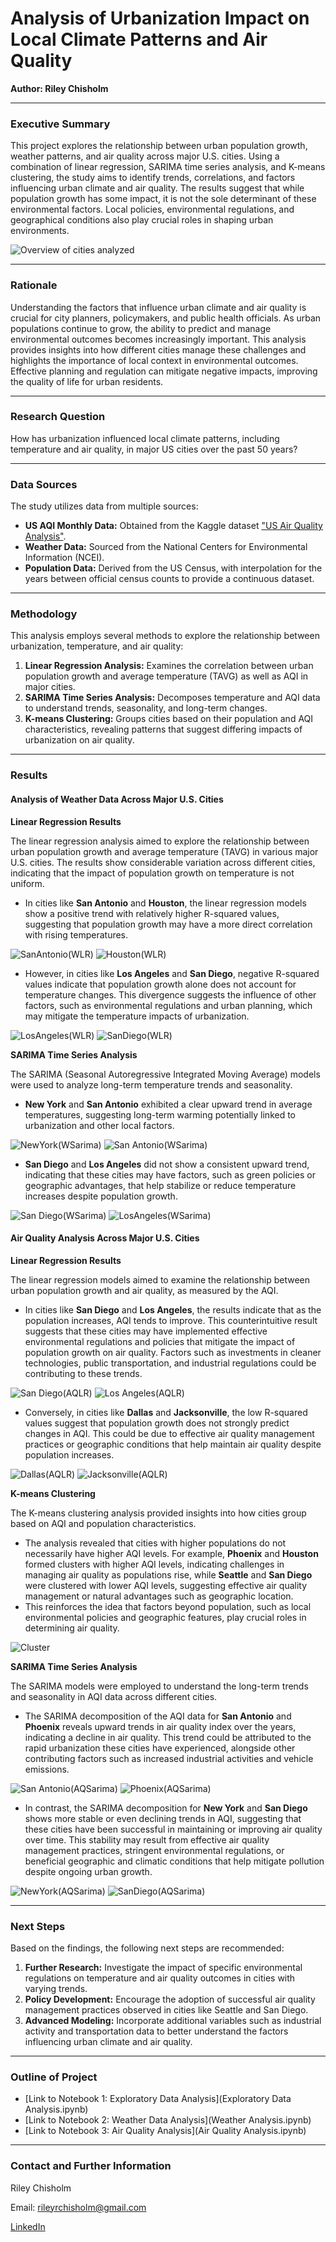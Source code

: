 # **Analysis of Urbanization Impact on Local Climate Patterns and Air Quality**

**Author: Riley Chisholm**

---

### Executive Summary

This project explores the relationship between urban population growth, weather patterns, and air quality across major U.S. cities. Using a combination of linear regression, SARIMA time series analysis, and K-means clustering, the study aims to identify trends, correlations, and factors influencing urban climate and air quality. The results suggest that while population growth has some impact, it is not the sole determinant of these environmental factors. Local policies, environmental regulations, and geographical conditions also play crucial roles in shaping urban environments.

![Overview of cities analyzed](path_to_image1)

---

### Rationale

Understanding the factors that influence urban climate and air quality is crucial for city planners, policymakers, and public health officials. As urban populations continue to grow, the ability to predict and manage environmental outcomes becomes increasingly important. This analysis provides insights into how different cities manage these challenges and highlights the importance of local context in environmental outcomes. Effective planning and regulation can mitigate negative impacts, improving the quality of life for urban residents.

---

### Research Question

How has urbanization influenced local climate patterns, including temperature and air quality, in major US cities over the past 50 years?

---

### Data Sources

The study utilizes data from multiple sources:

- **US AQI Monthly Data:** Obtained from the Kaggle dataset ["US Air Quality Analysis"](https://www.kaggle.com/code/calebreigada/us-air-quality-analysis).
- **Weather Data:** Sourced from the National Centers for Environmental Information (NCEI).
- **Population Data:** Derived from the US Census, with interpolation for the years between official census counts to provide a continuous dataset.

---

### Methodology

This analysis employs several methods to explore the relationship between urbanization, temperature, and air quality:

1. **Linear Regression Analysis:** Examines the correlation between urban population growth and average temperature (TAVG) as well as AQI in major cities.
2. **SARIMA Time Series Analysis:** Decomposes temperature and AQI data to understand trends, seasonality, and long-term changes.
3. **K-means Clustering:** Groups cities based on their population and AQI characteristics, revealing patterns that suggest differing impacts of urbanization on air quality.

---

### Results

#### **Analysis of Weather Data Across Major U.S. Cities**

**Linear Regression Results**

The linear regression analysis aimed to explore the relationship between urban population growth and average temperature (TAVG) in various major U.S. cities. The results show considerable variation across different cities, indicating that the impact of population growth on temperature is not uniform.

- In cities like **San Antonio** and **Houston**, the linear regression models show a positive trend with relatively higher R-squared values, suggesting that population growth may have a more direct correlation with rising temperatures.

![SanAntonio(WLR)](https://github.com/user-attachments/assets/a340a993-4b35-4dcb-8baf-43180b9bc84a)
![Houston(WLR)](https://github.com/user-attachments/assets/84e0cc62-0073-4d55-bd90-604848240e74)


- However, in cities like **Los Angeles** and **San Diego**, negative R-squared values indicate that population growth alone does not account for temperature changes. This divergence suggests the influence of other factors, such as environmental regulations and urban planning, which may mitigate the temperature impacts of urbanization.

![LosAngeles(WLR)](https://github.com/user-attachments/assets/3ee6b3ce-580e-4f94-94ff-0f55186ce98b)
![SanDiego(WLR)](https://github.com/user-attachments/assets/45f09b83-5439-4662-8282-346fc8894b23)

**SARIMA Time Series Analysis**

The SARIMA (Seasonal Autoregressive Integrated Moving Average) models were used to analyze long-term temperature trends and seasonality.

- **New York** and **San Antonio** exhibited a clear upward trend in average temperatures, suggesting long-term warming potentially linked to urbanization and other local factors.

![NewYork(WSarima)](https://github.com/user-attachments/assets/4e76fcef-43ae-4d8f-97ea-8f4517c449ff)
![San Antonio(WSarima)](https://github.com/user-attachments/assets/d2990407-5278-4a79-9ea3-b09f79a4da0f)

- **San Diego** and **Los Angeles** did not show a consistent upward trend, indicating that these cities may have factors, such as green policies or geographic advantages, that help stabilize or reduce temperature increases despite population growth.

![San Diego(WSarima)](https://github.com/user-attachments/assets/ac1eca28-1c8f-4885-9c62-c97e2bab40bb)
![LosAngeles(WSarima)](https://github.com/user-attachments/assets/f852b4c5-4ed2-4f99-b2f8-8a6c509cc1fd)


#### **Air Quality Analysis Across Major U.S. Cities**

**Linear Regression Results**

The linear regression models aimed to examine the relationship between urban population growth and air quality, as measured by the AQI.

- In cities like **San Diego** and **Los Angeles**, the results indicate that as the population increases, AQI tends to improve. This counterintuitive result suggests that these cities may have implemented effective environmental regulations and policies that mitigate the impact of population growth on air quality. Factors such as investments in cleaner technologies, public transportation, and industrial regulations could be contributing to these trends.

![San Diego(AQLR)](https://github.com/user-attachments/assets/061a1302-54af-4c6f-bc11-c1b53c1d74d7)
![Los Angeles(AQLR)](https://github.com/user-attachments/assets/229cad92-92a1-410a-8aaf-01c793484422)

- Conversely, in cities like **Dallas** and **Jacksonville**, the low R-squared values suggest that population growth does not strongly predict changes in AQI. This could be due to effective air quality management practices or geographic conditions that help maintain air quality despite population increases.

![Dallas(AQLR)](https://github.com/user-attachments/assets/b38d9fef-8477-4278-8417-94e3d7ac07e4)
![Jacksonville(AQLR)](https://github.com/user-attachments/assets/b467bc96-5eeb-4ef3-93a0-7b7aa50ad68f)


**K-means Clustering**

The K-means clustering analysis provided insights into how cities group based on AQI and population characteristics.

- The analysis revealed that cities with higher populations do not necessarily have higher AQI levels. For example, **Phoenix** and **Houston** formed clusters with higher AQI levels, indicating challenges in managing air quality as populations rise, while **Seattle** and **San Diego** were clustered with lower AQI levels, suggesting effective air quality management or natural advantages such as geographic location.
- This reinforces the idea that factors beyond population, such as local environmental policies and geographic features, play crucial roles in determining air quality.

![Cluster](https://github.com/user-attachments/assets/ea9e8c10-f934-4ac1-ad17-87eeaf8d6412)

**SARIMA Time Series Analysis**

The SARIMA models were employed to understand the long-term trends and seasonality in AQI data across different cities.

- The SARIMA decomposition of the AQI data for **San Antonio** and **Phoenix** reveals upward trends in air quality index over the years, indicating a decline in air quality. This trend could be attributed to the rapid urbanization these cities have experienced, alongside other contributing factors such as increased industrial activities and vehicle emissions.

![San Antonio(AQSarima)](https://github.com/user-attachments/assets/764f5b42-ea66-4cec-9f75-787e094efa5a)
![Phoenix(AQSarima)](https://github.com/user-attachments/assets/6e964f65-5c09-4c1c-b065-18a1fffa7892)


- In contrast, the SARIMA decomposition for **New York** and **San Diego** shows more stable or even declining trends in AQI, suggesting that these cities have been successful in maintaining or improving air quality over time. This stability may result from effective air quality management practices, stringent environmental regulations, or beneficial geographic and climatic conditions that help mitigate pollution despite ongoing urban growth.

![NewYork(AQSarima)](https://github.com/user-attachments/assets/79151cb3-8a03-47c5-a571-e613297c0967)
![SanDiego(AQSarima)](https://github.com/user-attachments/assets/38a89535-373a-4037-9325-3438f47a9612)


---

### Next Steps

Based on the findings, the following next steps are recommended:

1. **Further Research:** Investigate the impact of specific environmental regulations on temperature and air quality outcomes in cities with varying trends.
2. **Policy Development:** Encourage the adoption of successful air quality management practices observed in cities like Seattle and San Diego.
3. **Advanced Modeling:** Incorporate additional variables such as industrial activity and transportation data to better understand the factors influencing urban climate and air quality.

---

### Outline of Project

- [Link to Notebook 1: Exploratory Data Analysis](Exploratory Data Analysis.ipynb)
- [Link to Notebook 2: Weather Data Analysis](Weather Analysis.ipynb)
- [Link to Notebook 3: Air Quality Analysis](Air Quality Analysis.ipynb)


---

### Contact and Further Information

Riley Chisholm

Email: rileyrchisholm@gmail.com

[LinkedIn](https://www.linkedin.com/in/riley-chisholm-b1383521b/)

